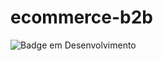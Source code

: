 # ecommerce-b2b

![Badge em Desenvolvimento](http://img.shields.io/static/v1?label=STATUS&message=EM%20DESENVOLVIMENTO&color=GREEN&style=for-the-badge)